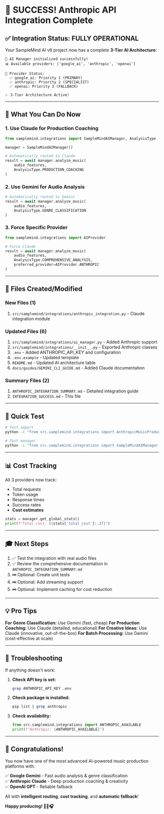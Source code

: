 # 🎉 SUCCESS! Anthropic API Integration Complete

## ✅ Integration Status: **FULLY OPERATIONAL**

Your SampleMind AI v6 project now has a complete **3-Tier AI Architecture**:

```
🎉 AI Manager initialized successfully!
📊 Available providers: ['google_ai', 'anthropic', 'openai']

🔧 Provider Status:
  ✅ google_ai: Priority 1 (PRIMARY)
  ✅ anthropic: Priority 2 (SPECIALIST)
  ✅ openai: Priority 3 (FALLBACK)

✨ 3-Tier Architecture Active!
```

---

## 🎯 What You Can Do Now

### 1. Use Claude for Production Coaching
```python
from samplemind.integrations import SampleMindAIManager, AnalysisType

manager = SampleMindAIManager()

# Automatically routed to Claude
result = await manager.analyze_music(
    audio_features,
    AnalysisType.PRODUCTION_COACHING
)
```

### 2. Use Gemini for Audio Analysis
```python
# Automatically routed to Gemini
result = await manager.analyze_music(
    audio_features,
    AnalysisType.GENRE_CLASSIFICATION
)
```

### 3. Force Specific Provider
```python
from samplemind.integrations import AIProvider

# Force Claude
result = await manager.analyze_music(
    audio_features,
    AnalysisType.COMPREHENSIVE_ANALYSIS,
    preferred_provider=AIProvider.ANTHROPIC
)
```

---

## 📁 Files Created/Modified

### New Files (1)
1. `src/samplemind/integrations/anthropic_integration.py` - Claude integration module

### Updated Files (6)
1. `src/samplemind/integrations/ai_manager.py` - Added Anthropic support
2. `src/samplemind/integrations/__init__.py` - Exported Anthropic classes
3. `.env` - Added ANTHROPIC_API_KEY and configuration
4. `.env.example` - Updated template
5. `README.md` - Updated AI architecture table
6. `docs/guides/GEMINI_CLI_GUIDE.md` - Added Claude documentation

### Summary Files (2)
1. `ANTHROPIC_INTEGRATION_SUMMARY.md` - Detailed integration guide
2. `INTEGRATION_SUCCESS.md` - This file

---

## 🚀 Quick Test

```bash
# Test import
python -c "from src.samplemind.integrations import AnthropicMusicProducer; print('✅ Success!')"

# Test manager
python -c "from src.samplemind.integrations import SampleMindAIManager; import asyncio; asyncio.run(SampleMindAIManager().close()); print('✅ Manager works!')"
```

---

## 📊 Cost Tracking

All 3 providers now track:
- Total requests
- Token usage
- Response times
- Success rates
- **Cost estimates**

```python
stats = manager.get_global_stats()
print(f"Total cost: ${stats['total_cost']:.2f}")
```

---

## 🎓 Next Steps

1. ✅ Test the integration with real audio files
2. ✅ Review the comprehensive documentation in `ANTHROPIC_INTEGRATION_SUMMARY.md`
3. ⏭️ Optional: Create unit tests
4. ⏭️ Optional: Add streaming support
5. ⏭️ Optional: Implement caching for cost reduction

---

## 💡 Pro Tips

**For Genre Classification:** Use Gemini (fast, cheap)
**For Production Coaching:** Use Claude (detailed, educational)
**For Creative Ideas:** Use Claude (innovative, out-of-the-box)
**For Batch Processing:** Use Gemini (cost-effective at scale)

---

## 🐛 Troubleshooting

If anything doesn't work:

1. **Check API key is set:**
   ```bash
   grep ANTHROPIC_API_KEY .env
   ```

2. **Check package is installed:**
   ```bash
   pip list | grep anthropic
   ```

3. **Check availability:**
   ```python
   from src.samplemind.integrations import ANTHROPIC_AVAILABLE
   print(f"Anthropic: {ANTHROPIC_AVAILABLE}")
   ```

---

## 🎉 Congratulations!

You now have one of the most advanced AI-powered music production platforms with:

✅ **Google Gemini** - Fast audio analysis & genre classification  
✅ **Anthropic Claude** - Deep production coaching & creativity  
✅ **OpenAI GPT** - Reliable fallback  

All with **intelligent routing**, **cost tracking**, and **automatic fallback**!

**Happy producing! 🎵🎹🎧**
